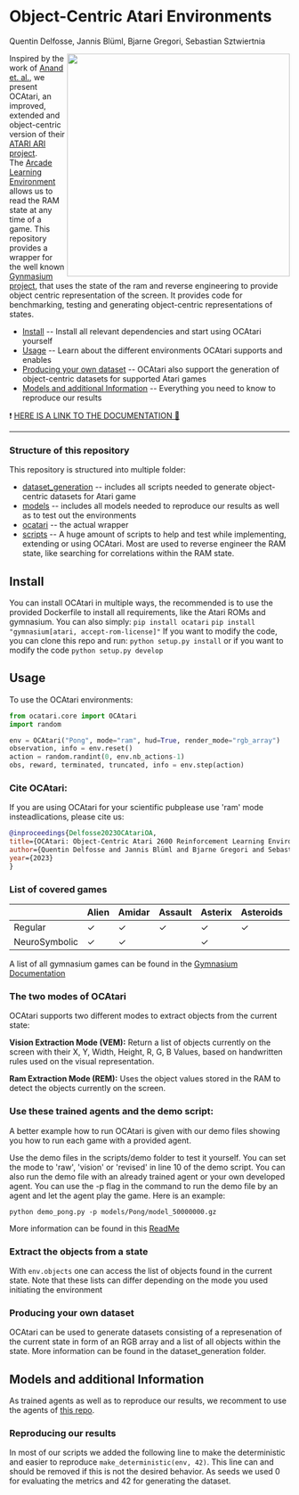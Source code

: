# Object-Centric Atari Environments
Quentin Delfosse, Jannis Blüml, Bjarne Gregori, Sebastian Sztwiertnia

<img style="float: right;" width="400px" align="right" src="docs/_static/kangaroo.png">

Inspired by the work of [Anand et. al.](https://arxiv.org/abs/1906.08226), we present OCAtari, an improved, extended and object-centric version of their [ATARI ARI project](https://github.com/mila-iqia/atari-representation-learning). \
The [Arcade Learning Environment](https://github.com/mgbellemare/Arcade-Learning-Environment) allows us to read the RAM state at any time of a game. 
This repository provides a wrapper for the well known [Gynmasium project](https://github.com/Farama-Foundation/Gymnasium), that uses the state of the ram and reverse engineering to provide object centric representation of the screen. It provides code for benchmarking, testing and generating object-centric representations of states.

* [Install](#install) -- Install all relevant dependencies and start using OCAtari yourself
* [Usage](#usage) -- Learn about the different environments OCAtari supports and enables
* [Producing your own dataset](#producing-your-own-dataset) -- OCAtari also support the generation of object-centric datasets for supported Atari games
* [Models and additional Information](#models-and-additional-information) -- Everything you need to know to reproduce our results


:heavy_exclamation_mark: [HERE IS A LINK TO THE DOCUMENTATION  :bookmark_tabs:](https://oc-atari.readthedocs.io/en/latest/)

--- 

### Structure of this repository
This repository is structured into multiple folder:
* [dataset_generation](dataset_generation/) -- includes all scripts needed to generate object-centric datasets for Atari game
* [models](models/) -- includes all models needed to reproduce our results as well as to test out the environments
* [ocatari](ocatari/) -- the actual wrapper
* [scripts](scripts/) -- A huge amount of scripts to help and test while implementing, extending or using OCAtari. 
Most are used to reverse engineer the RAM state, like searching for correlations within the RAM state.


## Install
You can install OCAtari in multiple ways, the recommended is to use the provided Dockerfile to install all requirements, like the Atari ROMs and gymnasium.
You can also simply:
`pip install ocatari`
`pip install "gymnasium[atari, accept-rom-license]"`
If you want to modify the code, you can clone this repo and run:
`python setup.py install` or if you want to modify the code `python setup.py develop`


## Usage
To use the OCAtari environments:
``` python
from ocatari.core import OCAtari
import random

env = OCAtari("Pong", mode="ram", hud=True, render_mode="rgb_array")
observation, info = env.reset()
action = random.randint(0, env.nb_actions-1)
obs, reward, terminated, truncated, info = env.step(action)
```

### Cite OCAtari:
If you are using OCAtari for your scientific pubplease use 'ram' mode insteadlications, please cite us:
```bibtex
@inproceedings{Delfosse2023OCAtariOA,
title={OCAtari: Object-Centric Atari 2600 Reinforcement Learning Environments},
author={Quentin Delfosse and Jannis Blüml and Bjarne Gregori and Sebastian Sztwiertnia and Kristian Kersting},
year={2023}
}
```

###  List of covered games
|            | Alien          | Amidar         | Assault        | Asterix        | Asteroids      | Atlantis       | BankHeist      | BattleZone     | BeamR.         | Berzerk        | Bowling        | Boxing         | Breakout       | Carnival       | Centipede      | ChopperC.      | CrazyC.        | DemonA.        | DonkeyK.       | DoubleDunk       | FishingD.      | Freeway        | Frostbite      | Gopher       | Hero           | IceHockey      | Jamesbond      | Kangaroo       | Krull          | Montezum.      | MsPacman      | Pacman         | Pitfall        | Pong           | PrivateE.      | Q*Bert    | RiverRaid      | RoadR.         | Seaquest       | Skiing         | SpaceInv.      | Tennis         | TimePilot    | UpNDown      | Venture      | VideoP.      | YarsR.       |
|----------------|----------------|----------------|----------------|----------------|----------------|----------------|----------------|----------------|----------------|----------------|----------------|----------------|----------------|----------------|----------------|----------------|----------------|----------------|----------------|----------------|----------------|----------------|--------------|----------------|----------------|----------------|----------------|----------------|----------------|----------------|----------------|----------------|----------------|----------------|----------------|----------------|----------------|----------------|----------------|----------------|----------------|--------------|--------------|--------------|--------------|--------------|--------------|
| Regular       | ✓ | ✓ | ✓ | ✓ | ✓ | ✓ | ✓ | ✓ | ✓ | ✓ | ✓ | ✓ | ✓ | ✓ | ✓ | ✓ | ✓ | ✓ | ✓ | ✓ | ✓ | ✓ | ✓ | ✓ | ✓ | ✓ | ✓ | ✓ | ✓ | ✓ | ✓ | ✓ | ✓ | ✓ | ✓ | ✓ | ✓ | ✓ | ✓ | ✓ | ✓ | ✓ | ✓ | ✓ | ✓ | ✓ | ✓ | ✓ | ✓ |
| NeuroSymbolic | ✓ | ✓ |  | ✓ | |  |  |  |  |  |  | ✓ | ✓ |  |  |  |  |  |  |  | ✓ | ✓ | ✓ | ✓ |  |  |  |  | ✓ |  |  | ✓ |  |  |  |  |  |  | ✓ | ✓ | ✓ | ✓ | ✓ | ✓ |  |  |  |  |  |

A list of all gymnasium games can be found in the [Gymnasium Documentation](https://gymnasium.farama.org/environments/atari/)

### The two modes of OCAtari
OCAtari supports two different modes to extract objects from the current state:

**Vision Extraction Mode (VEM):** Return a list of objects currently on the screen with their X, Y, Width, Height, R, G, B Values, based on handwritten rules used on the visual representation. 

**Ram Extraction Mode (REM):** Uses the object values stored in the RAM to detect the objects currently on the screen.

### Use these trained agents and the demo script:

A better example how to run OCAtari is given with our demo files showing you how to run each game with a provided agent. 

Use the demo files in the scripts/demo folder to test it yourself. You can set the mode to 'raw', 'vision' or 'revised' in line 10 of the demo script.
You can also run the demo file with an already trained agent or your own developed agent. You can use the -p flag in the command to run the demo file by an agent and let the agent play the game.
Here is an example: 

`python demo_pong.py -p models/Pong/model_50000000.gz`

More information can be found in this [ReadMe](scripts/demo/README%20Demos.md)

### Extract the objects from a state 

With `env.objects` one can access the list of objects found in the current state. Note that these lists can differ depending on the mode you used initiating the environment

### Producing your own dataset

OCAtari can be used to generate datasets consisting of a represenation of the current state in form of an RGB array and a list of all objects within the state. 
More information can be found in the dataset_generation folder. 

## Models and additional Information

As trained agents as well as to reproduce our results, we recomment to use the agents of [this repo](https://github.com/floringogianu/atari-agents).  

### Reproducing our results
In most of our scripts we added the following line to make the deterministic and easier to reproduce `make_deterministic(env, 42)`. This line can and should be removed if this is not the desired behavior. 
As seeds we used 0 for evaluating the metrics and 42 for generating the dataset. 

